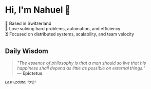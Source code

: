 # Hi, I'm Nahuel :tiger:

📍 Based in Switzerland  
💪 Love solving hard problems, automation, and efficiency  
⏳ Focused on distributed systems, scalability, and team velocity  

## Daily Wisdom
> _"The essence of philosophy is that a man should so live that his happiness shall depend as little as possible on external things."_  
> — **Epictetus**

<sub>*Last update: 10:21*</sub>
